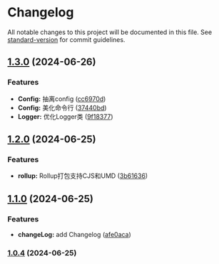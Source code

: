 # Changelog

All notable changes to this project will be documented in this file. See [standard-version](https://github.com/conventional-changelog/standard-version) for commit guidelines.

## [1.3.0](https://github.com/SaidBaseTemplate/rollup-library-ts/compare/v1.2.0...v1.3.0) (2024-06-26)


### Features

* **Config:** 抽离config ([cc6970d](https://github.com/SaidBaseTemplate/rollup-library-ts/commit/cc6970d6b635e188322d411eb8a73be0d49e463a))
* **Config:** 美化命令行 ([37440bd](https://github.com/SaidBaseTemplate/rollup-library-ts/commit/37440bd4efd8f879370ff08cc08d200211d48e24))
* **Logger:** 优化Logger类 ([9f18377](https://github.com/SaidBaseTemplate/rollup-library-ts/commit/9f18377f77cf999dab0b1c42b7f9fbd79936d926))

## [1.2.0](https://github.com/SaidBaseTemplate/rollup-library-ts/compare/v1.1.0...v1.2.0) (2024-06-25)


### Features

* **rollup:** Rollup打包支持CJS和UMD ([3b61636](https://github.com/SaidBaseTemplate/rollup-library-ts/commit/3b616366b67e1e94f9adcf351d19d1ba19d509e7))

## [1.1.0](https://github.com/SaidBaseTemplate/rollup-library-ts/compare/v1.0.4...v1.1.0) (2024-06-25)


### Features

* **changeLog:** add Changelog ([afe0aca](https://github.com/SaidBaseTemplate/rollup-library-ts/commit/afe0aca9769981f9748850cb0c793656c738f14f))

### [1.0.4](https://github.com/SaidBaseTemplate/rollup-library-ts/compare/v1.0.3...v1.0.4) (2024-06-25)
